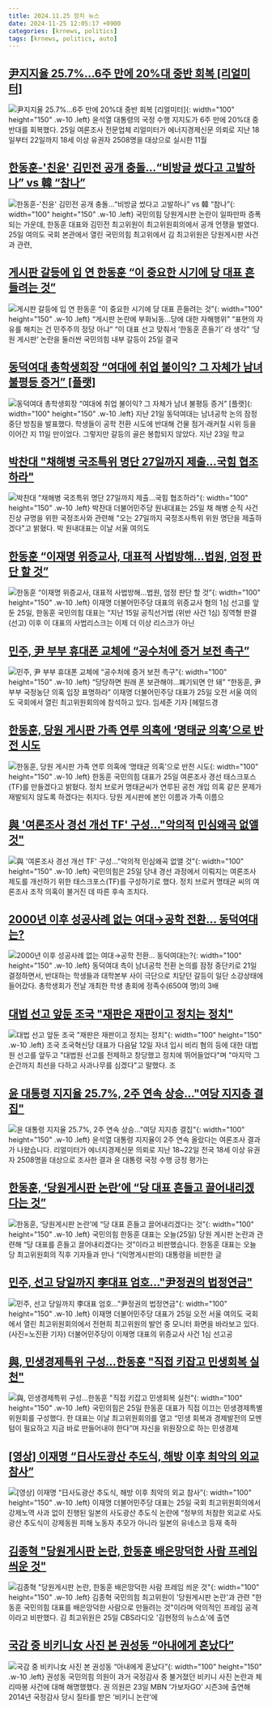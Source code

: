 ```yaml
---
title: 2024.11.25 정치 뉴스
date: 2024-11-25 12:05:17 +0900
categories: [krnews, politics]
tags: [krnews, politics, auto]
---
```

## [尹지지율 25.7%…6주 만에 20%대 중반 회복 [리얼미터]](https://n.news.naver.com/mnews/article/011/0004419092)

![尹지지율 25.7%…6주 만에 20%대 중반 회복 [리얼미터]](https://mimgnews.pstatic.net/image/origin/011/2024/11/25/4419092.jpg?type=nf220_150){: width="100" height="150" .w-10 .left}
윤석열 대통령의 국정 수행 지지도가 6주 만에 20%대 중반대를 회복했다. 25일 여론조사 전문업체 리얼미터가 에너지경제신문 의뢰로 지난 18일부터 22일까지 18세 이상 유권자 2508명을 대상으로 실시한 11월

## [한동훈-'친윤' 김민전 공개 충돌…“비방글 썼다고 고발하나” vs 韓 “참나”](https://n.news.naver.com/mnews/article/018/0005892307)

![한동훈-'친윤' 김민전 공개 충돌…“비방글 썼다고 고발하나” vs 韓 “참나”](https://mimgnews.pstatic.net/image/origin/018/2024/11/25/5892307.jpg?type=nf220_150){: width="100" height="150" .w-10 .left}
국민의힘 당원게시판 논란이 일파만파 증폭되는 가운데, 한동훈 대표와 김민전 최고위원이 최고위원회의에서 공개 언쟁을 벌였다. 25일 여의도 국회 본관에서 열린 국민의힘 최고위에서 김 최고위원은 당원게시판 사건과 관련,

## [게시판 갈등에 입 연 한동훈 “이 중요한 시기에 당 대표 흔들려는 것”](https://n.news.naver.com/mnews/article/009/0005402191)

![게시판 갈등에 입 연 한동훈 “이 중요한 시기에 당 대표 흔들려는 것”](https://mimgnews.pstatic.net/image/origin/009/2024/11/25/5402191.jpg?type=nf220_150){: width="100" height="150" .w-10 .left}
“게시판 논란에 부화뇌동...당에 대한 자해행위” “표현의 자유를 해치는 건 민주주의 정당 아냐” “이 대표 선고 맞춰서 ‘한동훈 흔들기’ 라 생각” ‘당원 게시판’ 논란을 둘러싼 국민의힘 내부 갈등이 25일 결국

## [동덕여대 총학생회장 “여대에 취업 불이익? 그 자체가 남녀 불평등 증거” [플랫]](https://n.news.naver.com/mnews/article/032/0003334482)

![동덕여대 총학생회장 “여대에 취업 불이익? 그 자체가 남녀 불평등 증거” [플랫]](https://mimgnews.pstatic.net/image/origin/032/2024/11/25/3334482.jpg?type=nf220_150){: width="100" height="150" .w-10 .left}
지난 21일 동덕여대는 남녀공학 논의 잠정 중단 방침을 발표했다. 학생들이 공학 전환 시도에 반대해 건물 점거·래커칠 시위 등을 이어간 지 11일 만이었다. 그렇지만 갈등의 골은 봉합되지 않았다. 지난 23일 학교

## [박찬대 "채해병 국조특위 명단 27일까지 제출…국힘 협조하라"](https://n.news.naver.com/mnews/article/003/0012921651)

![박찬대 "채해병 국조특위 명단 27일까지 제출…국힘 협조하라"](https://mimgnews.pstatic.net/image/origin/003/2024/11/25/12921651.jpg?type=nf220_150){: width="100" height="150" .w-10 .left}
박찬대 더불어민주당 원내대표는 25일 채 해병 순직 사건 진상 규명을 위한 국정조사와 관련해 "오는 27일까지 국정조사특위 위원 명단을 제출하겠다"고 밝혔다. 박 원내대표는 이날 서울 여의도

## [한동훈 “이재명 위증교사, 대표적 사법방해…법원, 엄정 판단 할 것”](https://n.news.naver.com/mnews/article/028/0002717766)

![한동훈 “이재명 위증교사, 대표적 사법방해…법원, 엄정 판단 할 것”](https://mimgnews.pstatic.net/image/origin/028/2024/11/25/2717766.jpg?type=nf220_150){: width="100" height="150" .w-10 .left}
이재명 더불어민주당 대표의 위증교사 혐의 1심 선고를 앞둔 25일, 한동훈 국민의힘 대표는 “지난 15일 공직선거법 (위반 사건 1심) 징역형 판결 (선고) 이후 이 대표의 사법리스크는 이제 더 이상 리스크가 아닌

## [민주, 尹 부부 휴대폰 교체에 “공수처에 증거 보전 촉구”](https://n.news.naver.com/mnews/article/016/0002392595)

![민주, 尹 부부 휴대폰 교체에 “공수처에 증거 보전 촉구”](https://mimgnews.pstatic.net/image/origin/016/2024/11/25/2392595.jpg?type=nf220_150){: width="100" height="150" .w-10 .left}
“당당하면 원래 폰 보관해야…폐기되면 안 돼” “한동훈, 尹 부부 국정농단 의혹 입장 표명하라” 이재명 더불어민주당 대표가 25일 오전 서울 여의도 국회에서 열린 최고위원회의에 참석하고 있다. 임세준 기자 [헤럴드경

## [한동훈, 당원 게시판 가족 연루 의혹에 ‘명태균 의혹’으로 반전 시도](https://n.news.naver.com/mnews/article/032/0003334498)

![한동훈, 당원 게시판 가족 연루 의혹에 ‘명태균 의혹’으로 반전 시도](https://mimgnews.pstatic.net/image/origin/032/2024/11/25/3334498.jpg?type=nf220_150){: width="100" height="150" .w-10 .left}
한동훈 국민의힘 대표가 25일 여론조사 경선 태스크포스(TF)를 만들겠다고 밝혔다. 정치 브로커 명태균씨가 연루된 공천 개입 의혹 같은 문제가 재발되지 않도록 하겠다는 취지다. 당원 게시판에 본인 이름과 가족 이름으

## [與 '여론조사 경선 개선 TF' 구성…"악의적 민심왜곡 없앨 것"](https://n.news.naver.com/mnews/article/001/0015064676)

![與 '여론조사 경선 개선 TF' 구성…"악의적 민심왜곡 없앨 것"](https://mimgnews.pstatic.net/image/origin/001/2024/11/25/15064676.jpg?type=nf220_150){: width="100" height="150" .w-10 .left}
국민의힘은 25일 당내 경선 과정에서 이뤄지는 여론조사 제도를 개선하기 위한 태스크포스(TF)를 구성하기로 했다. 정치 브로커 명태균 씨의 여론조사 조작 의혹이 불거진 데 따른 후속 조치다.

## [2000년 이후 성공사례 없는 여대→공학 전환… 동덕여대는?](https://n.news.naver.com/mnews/article/469/0000834862)

![2000년 이후 성공사례 없는 여대→공학 전환… 동덕여대는?](https://mimgnews.pstatic.net/image/origin/469/2024/11/24/834862.jpg?type=nf220_150){: width="100" height="150" .w-10 .left}
동덕여대 측이 남녀공학 전환 논의를 잠정 중단키로 21일 결정하면서, 반대하는 학생들과 대학본부 사이 극단으로 치닫던 갈등이 일단 소강상태에 들어갔다. 총학생회가 전날 개최한 학생 총회에 정족수(650여 명)의 3배

## [대법 선고 앞둔 조국 "재판은 재판이고 정치는 정치"](https://n.news.naver.com/mnews/article/053/0000046975)

![대법 선고 앞둔 조국 "재판은 재판이고 정치는 정치"](https://mimgnews.pstatic.net/image/origin/053/2024/11/25/46975.jpg?type=nf220_150){: width="100" height="150" .w-10 .left}
조국 조국혁신당 대표가 다음달 12일 자녀 입시 비리 혐의 등에 대한 대법원 선고를 앞두고 "대법원 선고를 전제하고 창당했고 정치에 뛰어들었다"며 "마지막 그 순간까지 최선을 다하고 사과나무를 심겠다"고 말했다. 조

## [윤 대통령 지지율 25.7%, 2주 연속 상승…"여당 지지층 결집"](https://n.news.naver.com/mnews/article/437/0000419577)

![윤 대통령 지지율 25.7%, 2주 연속 상승…"여당 지지층 결집"](https://mimgnews.pstatic.net/image/origin/437/2024/11/25/419577.jpg?type=nf220_150){: width="100" height="150" .w-10 .left}
윤석열 대통령 지지율이 2주 연속 올랐다는 여론조사 결과가 나왔습니다. 리얼미터가 에너지경제신문 의뢰로 지난 18~22일 전국 18세 이상 유권자 2508명을 대상으로 조사한 결과 윤 대통령 국정 수행 긍정 평가는

## [한동훈, ‘당원게시판 논란’에 “당 대표 흔들고 끌어내리겠다는 것”](https://n.news.naver.com/mnews/article/056/0011844417)

![한동훈, ‘당원게시판 논란’에 “당 대표 흔들고 끌어내리겠다는 것”](https://mimgnews.pstatic.net/image/origin/056/2024/11/25/11844417.jpg?type=nf220_150){: width="100" height="150" .w-10 .left}
국민의힘 한동훈 대표는 오늘(25일) 당원 게시판 논란과 관련해 “당 대표를 흔들고 끌어내리겠다는 것”이라고 비판했습니다. 한동훈 대표는 오늘 당 최고위원회의 직후 기자들과 만나 “(익명게시판의) 대통령을 비판한 글

## [민주, 선고 당일까지 李대표 엄호…"尹정권의 법정연금"](https://n.news.naver.com/mnews/article/018/0005892415)

![민주, 선고 당일까지 李대표 엄호…"尹정권의 법정연금"](https://mimgnews.pstatic.net/image/origin/018/2024/11/25/5892415.jpg?type=nf220_150){: width="100" height="150" .w-10 .left}
이재명 더불어민주당 대표가 25일 오전 서울 여의도 국회에서 열린 최고위원회의에서 전현희 최고위원의 발언 중 모니터 화면을 바라보고 있다. (사진=노진환 기자) 더불어민주당이 이재명 대표의 위증교사 사건 1심 선고공

## [與, 민생경제특위 구성…한동훈 "직접 키잡고 민생회복 실천"](https://n.news.naver.com/mnews/article/011/0004419145)

![與, 민생경제특위 구성…한동훈 "직접 키잡고 민생회복 실천"](https://mimgnews.pstatic.net/image/origin/011/2024/11/25/4419145.jpg?type=nf220_150){: width="100" height="150" .w-10 .left}
국민의힘은 25일 한동훈 대표가 직접 이끄는 민생경제특별위원회를 구성했다. 한 대표는 이날 최고위원회의를 열고 “민생 회복과 경제발전의 모멘텀이 필요하고 지금 바로 만들어내야 한다”며 자신을 위원장으로 하는 민생경제

## [[영상] 이재명 “日사도광산 추도식, 해방 이후 최악의 외교 참사”](https://n.news.naver.com/mnews/article/014/0005272375)

![[영상] 이재명 “日사도광산 추도식, 해방 이후 최악의 외교 참사”](https://mimgnews.pstatic.net/image/origin/014/2024/11/25/5272375.jpg?type=nf220_150){: width="100" height="150" .w-10 .left}
이재명 더불어민주당 대표는 25일 국회 최고위원회의에서 강제노역 사과 없이 진행된 일본의 사도광산 추도식 논란에 “정부의 처참한 외교로 사도광산 추도식이 강제동원 피해 노동자 추모가 아니라 일본의 유네스코 등재 축하

## [김종혁 "당원게시판 논란, 한동훈 배은망덕한 사람 프레임 씌운 것"](https://n.news.naver.com/mnews/article/277/0005505461)

![김종혁 "당원게시판 논란, 한동훈 배은망덕한 사람 프레임 씌운 것"](https://mimgnews.pstatic.net/image/origin/277/2024/11/25/5505461.jpg?type=nf220_150){: width="100" height="150" .w-10 .left}
김종혁 국민의힘 최고위원이 '당원게시판 논란'과 관련 "한동훈 국민의힘 대표를 배은망덕한 사람으로 만들려는 것"이라며 악의적인 프레임 공격이라고 비판했다. 김 최고위원은 25일 CBS라디오 '김현정의 뉴스쇼'에 출연

## [국감 중 비키니女 사진 본 권성동 “아내에게 혼났다”](https://n.news.naver.com/mnews/article/016/0002392424)

![국감 중 비키니女 사진 본 권성동 “아내에게 혼났다”](https://mimgnews.pstatic.net/image/origin/016/2024/11/25/2392424.jpg?type=nf220_150){: width="100" height="150" .w-10 .left}
권성동 국민의힘 의원이 과거 국정감사 중 불거졌던 비키니 사진 논란과 체리따봉 사건에 대해 해명했했다. 권 의원은 23일 MBN ‘가보자GO’ 시즌3에 출연해 2014년 국정감사 당시 질타를 받은 ‘비키니 논란’에

